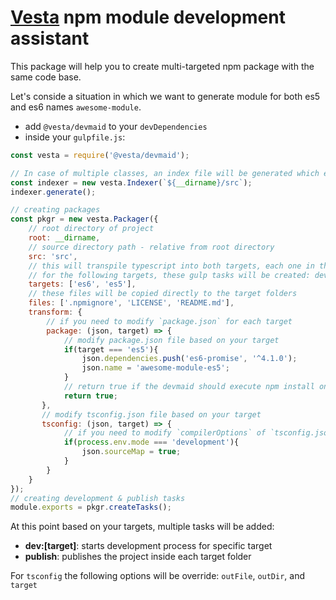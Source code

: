 # [Vesta](https://vestarayanafzar.com) npm module development assistant

This package will help you to create multi-targeted npm package with the same code base.

Let's conside a situation in which we want to generate module for both es5 and es6 names `awesome-module`.

* add `@vesta/devmaid` to your `devDependencies`
* inside your `gulpfile.js`:

```javascript
const vesta = require('@vesta/devmaid');

// In case of multiple classes, an index file will be generated which exports all you exported classes, functions, and variables
const indexer = new vesta.Indexer(`${__dirname}/src`);
indexer.generate();

// creating packages
const pkgr = new vesta.Packager({
    // root directory of project
    root: __dirname,
    // source directory path - relative from root directory
    src: 'src',
    // this will transpile typescript into both targets, each one in their own directory
    // for the following targets, these gulp tasks will be created: dev[es6], dev[es5], watch[es6], watch[es5], publish
    targets: ['es6', 'es5'],
    // these files will be copied directly to the target folders
    files: ['.npmignore', 'LICENSE', 'README.md'],
    transform: {
        // if you need to modify `package.json` for each target 
        package: (json, target) => {
            // modify package.json file based on your target
            if(target === 'es5'){
                json.dependencies.push('es6-promise', '^4.1.0');
                json.name = 'awesome-module-es5';
            }
            // return true if the devmaid should execute npm install on new package.json file
            return true;
       },
       // modify tsconfig.json file based on your target
       tsconfig: (json, target) => {
            // if you need to modify `compilerOptions` of `tsconfig.json` for each target
            if(process.env.mode === 'development'){
                json.sourceMap = true;
            }
        }
    }
});
// creating development & publish tasks
module.exports = pkgr.createTasks();
```

At this point based on your targets, multiple tasks will be added:
* **dev:[target]**: starts development process for specific target
* **publish**: publishes the project inside each target folder

For `tsconfig` the following options will be override: `outFile`, `outDir`, and `target`